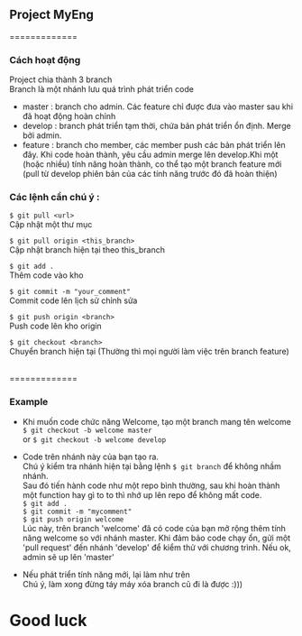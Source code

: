 ## Project MyEng
=============

### Cách hoạt động
Project chia thành 3 branch<br>
Branch là một nhánh lưu quá trình phát triển code

- master : branch cho admin. Các feature chỉ được đưa vào master sau khi đã hoạt động hoàn chỉnh
- develop : branch phát triển tạm thời, chứa bản phát triển ổn định. Merge bởi admin. 
- feature : branch cho member, các member push các bản phát triển lên đây. Khi code hoàn thành, 
yêu cầu admin merge lên develop.Khi một (hoặc nhiều) tính năng hoàn thành, co thể tạo một branch feature mới (pull từ develop phiên bản của các tính năng trước đó đã hoàn thiện)

### Các lệnh cần chú ý :

`$ git pull <url>`<br>
 Cập nhật một thư mục 

 `$ git pull origin <this_branch>`<br>
 Cập nhật branch hiện tại theo this_branch<br>

`$ git add .`<br>Thêm code vào kho

`$ git commit -m "your_comment"`
<br>Commit code lên lịch sử chỉnh sửa

`$ git push origin <branch>`
<br>Push code lên kho origin 

`$ git checkout <branch>`
<br>Chuyển branch hiện tại (Thường thì mọi người làm việc trên branch feature)

<br>
=============

### Example 
- Khi muốn code chức năng Welcome, tạo một branch mang tên welcome <br>`$ git checkout -b welcome master`<br>or `$ git checkout -b welcome develop`

- Code trên nhánh này của bạn tạo ra.<br>Chú ý kiểm tra nhánh hiện tại bằng lệnh `$ git branch` để không nhầm nhánh. <br>
Sau đó tiến hành code như một repo bình thường, sau khi hoàn thành một function hay gì to to thì nhớ up lên repo để không mất code.<br>
`$ git add .`<br>
`$ git commit -m "mycomment"`<br>
`$ git push origin welcome`<br>
Lúc này, trên branch 'welcome' đã có code của bạn mở rộng thêm tính năng welcome so với nhánh master. Khi đảm bảo code chạy ổn, gửi một 'pull request' đến nhánh 'develop' để kiểm thử với chương trình. Nếu ok, admin sẽ up lên 'master'
- Nếu phát triển tính năng mới, lại làm như trên<br>Chú ý, làm xong đừng táy máy xóa branch cũ đi là được :)))




# Good luck 

